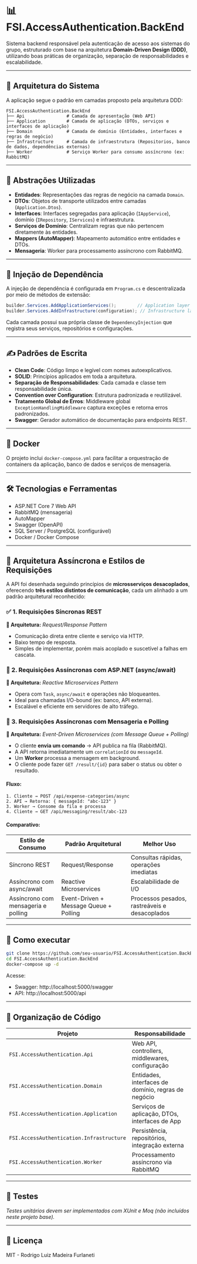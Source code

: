 ﻿
# 📊 FSI.AccessAuthentication.BackEnd

Sistema backend responsável pela autenticação de acesso aos sistemas do grupo, estruturado com base na arquitetura **Domain-Driven Design (DDD)**, utilizando boas práticas de organização, separação de responsabilidades e escalabilidade.

---

## 🧱 Arquitetura do Sistema

A aplicação segue o padrão em camadas proposto pela arquitetura DDD:

```
FSI.AccessAuthentication.BackEnd
├── Api                # Camada de apresentação (Web API)
├── Application        # Camada de aplicação (DTOs, serviços e interfaces de aplicação)
├── Domain             # Camada de domínio (Entidades, interfaces e regras de negócio)
├── Infrastructure     # Camada de infraestrutura (Repositorios, banco de dados, dependências externas)
├── Worker             # Serviço Worker para consumo assíncrono (ex: RabbitMQ)
```

---

## 🧩 Abstrações Utilizadas

- **Entidades**: Representações das regras de negócio na camada `Domain`.
- **DTOs**: Objetos de transporte utilizados entre camadas (`Application.Dtos`).
- **Interfaces**: Interfaces segregadas para aplicação (`IAppService`), domínio (`IRepository`, `IServices`) e infraestrutura.
- **Serviços de Domínio**: Centralizam regras que não pertencem diretamente às entidades.
- **Mappers (AutoMapper)**: Mapeamento automático entre entidades e DTOs.
- **Mensageria**: Worker para processamento assíncrono com RabbitMQ.

---

## 💉 Injeção de Dependência

A injeção de dependência é configurada em `Program.cs` e descentralizada por meio de métodos de extensão:

```csharp
builder.Services.AddApplicationServices();        // Application layer
builder.Services.AddInfrastructure(configuration); // Infrastructure layer
```

Cada camada possui sua própria classe de `DependencyInjection` que registra seus serviços, repositórios e configurações.

---

## ✍️ Padrões de Escrita

- **Clean Code**: Código limpo e legível com nomes autoexplicativos.
- **SOLID**: Princípios aplicados em toda a arquitetura.
- **Separação de Responsabilidades**: Cada camada e classe tem responsabilidade única.
- **Convention over Configuration**: Estrutura padronizada e reutilizável.
- **Tratamento Global de Erros**: Middleware global `ExceptionHandlingMiddleware` captura exceções e retorna erros padronizados.
- **Swagger**: Gerador automático de documentação para endpoints REST.

---

## 🐳 Docker

O projeto inclui `docker-compose.yml` para facilitar a orquestração de containers da aplicação, banco de dados e serviços de mensageria.

---

## 🛠️ Tecnologias e Ferramentas

- ASP.NET Core 7 Web API
- RabbitMQ (mensageria)
- AutoMapper
- Swagger (OpenAPI)
- SQL Server / PostgreSQL (configurável)
- Docker / Docker Compose

---

## 📡 Arquitetura Assíncrona e Estilos de Requisições

A API foi desenhada seguindo princípios de **microsserviços desacoplados**, oferecendo **três estilos distintos de comunicação**, cada um alinhado a um padrão arquitetural reconhecido:

### ✅ 1. Requisições Síncronas REST
**🔹 Arquitetura:** _Request/Response Pattern_

- Comunicação direta entre cliente e serviço via HTTP.
- Baixo tempo de resposta.
- Simples de implementar, porém mais acoplado e suscetível a falhas em cascata.

### 🔄 2. Requisições Assíncronas com ASP.NET (async/await)
**🔹 Arquitetura:** _Reactive Microservices Pattern_

- Opera com `Task`, `async/await` e operações não bloqueantes.
- Ideal para chamadas I/O-bound (ex: banco, API externa).
- Escalável e eficiente em servidores de alto tráfego.

### 📨 3. Requisições Assíncronas com Mensageria e Polling
**🔹 Arquitetura:** _Event-Driven Microservices (com Message Queue + Polling)_

- O cliente **envia um comando** → API publica na fila (RabbitMQ).
- A API retorna imediatamente um `correlationId` ou `messageId`.
- Um **Worker** processa a mensagem em background.
- O cliente pode fazer `GET /result/{id}` para saber o status ou obter o resultado.

#### Fluxo:
```
1. Cliente → POST /api/expense-categories/async
2. API → Retorna: { messageId: "abc-123" }
3. Worker → Consome da fila e processa
4. Cliente → GET /api/messaging/result/abc-123
```

#### Comparativo:

| Estilo de Consumo                      | Padrão Arquitetural                 | Melhor Uso                                |
|---------------------------------------|-------------------------------------|--------------------------------------------|
| Síncrono REST                         | Request/Response                    | Consultas rápidas, operações imediatas     |
| Assíncrono com async/await            | Reactive Microservices              | Escalabilidade de I/O                      |
| Assíncrono com mensageria e polling   | Event-Driven + Message Queue + Polling | Processos pesados, rastreáveis e desacoplados |

---

## 🚀 Como executar

```bash
git clone https://github.com/seu-usuario/FSI.AccessAuthentication.BackEnd.git
cd FSI.AccessAuthentication.BackEnd
docker-compose up -d
```

Acesse:
- Swagger: http://localhost:5000/swagger
- API: http://localhost:5000/api

---

## 📂 Organização de Código

| Projeto                            | Responsabilidade                                   |
|-----------------------------------|----------------------------------------------------|
| `FSI.AccessAuthentication.Api`      | Web API, controllers, middlewares, configuração    |
| `FSI.AccessAuthentication.Domain`   | Entidades, interfaces de domínio, regras de negócio|
| `FSI.AccessAuthentication.Application` | Serviços de aplicação, DTOs, interfaces de App     |
| `FSI.AccessAuthentication.Infrastructure` | Persistência, repositórios, integração externa  |
| `FSI.AccessAuthentication.Worker`   | Processamento assíncrono via RabbitMQ              |

---

## 🧪 Testes

*Testes unitários devem ser implementados com XUnit e Moq (não incluídos neste projeto base).*

---

## 📃 Licença

MIT - Rodrigo Luiz Madeira Furlaneti
